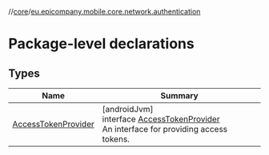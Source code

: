 //[core](../../index.md)/[eu.epicompany.mobile.core.network.authentication](index.md)

# Package-level declarations

## Types

| Name | Summary |
|---|---|
| [AccessTokenProvider](-access-token-provider/index.md) | [androidJvm]<br>interface [AccessTokenProvider](-access-token-provider/index.md)<br>An interface for providing access tokens. |
